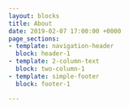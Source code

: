 ```yaml
---
layout: blocks
title: About
date: 2019-02-07 17:00:00 +0000
page_sections:
- template: navigation-header
  block: header-1
- template: 2-column-text
  block: two-column-1
- template: simple-footer
  block: footer-1

---
```

